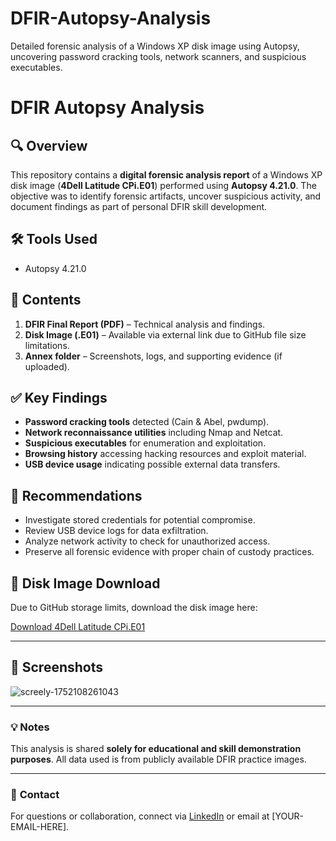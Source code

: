# DFIR-Autopsy-Analysis
Detailed forensic analysis of a Windows XP disk image using Autopsy, uncovering password cracking tools, network scanners, and suspicious executables.

# DFIR Autopsy Analysis

## 🔍 Overview
This repository contains a **digital forensic analysis report** of a Windows XP disk image (**4Dell Latitude CPi.E01**) performed using **Autopsy 4.21.0**. The objective was to identify forensic artifacts, uncover suspicious activity, and document findings as part of personal DFIR skill development.

## 🛠️ Tools Used
- Autopsy 4.21.0

## 📂 Contents

1. **DFIR Final Report (PDF)** – Technical analysis and findings.
2. **Disk Image (.E01)** – Available via external link due to GitHub file size limitations.
3. **Annex folder** – Screenshots, logs, and supporting evidence (if uploaded).

## ✅ Key Findings

- **Password cracking tools** detected (Cain & Abel, pwdump).
- **Network reconnaissance utilities** including Nmap and Netcat.
- **Suspicious executables** for enumeration and exploitation.
- **Browsing history** accessing hacking resources and exploit material.
- **USB device usage** indicating possible external data transfers.

## 📌 Recommendations

- Investigate stored credentials for potential compromise.
- Review USB device logs for data exfiltration.
- Analyze network activity to check for unauthorized access.
- Preserve all forensic evidence with proper chain of custody practices.

## 🔗 Disk Image Download

Due to GitHub storage limits, download the disk image here:

[Download 4Dell Latitude CPi.E01](YOUR-EXTERNAL-LINK-HERE)

---
## 🔗 Screenshots


![screely-1752108261043](https://github.com/user-attachments/assets/efc80c9b-cf30-4538-9256-1ab6d518bb78)

---
### 💡 **Notes**
This analysis is shared **solely for educational and skill demonstration purposes**. All data used is from publicly available DFIR practice images.

---

### 🔗 **Contact**
For questions or collaboration, connect via [LinkedIn](YOUR-LINKEDIN-HERE) or email at [YOUR-EMAIL-HERE].
